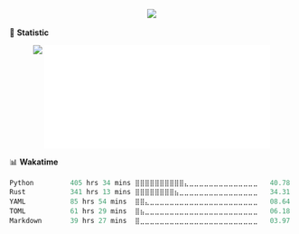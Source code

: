 <!-- https://github.com/DenverCoder1/readme-typing-svg -->
<p align="center">
<img src="https://readme-typing-svg.demolab.com?font=Orbitron&size=25&pause=1000&center=true&vCenter=true&random=false&width=600&lines=Welcome+to+my+GitHub+profile+page!" />


🌟 **Statistic**

<p align="center">
  <!-- <img width="400" align="top" src="https://github.com/fllesser/fllesser/blob/main/left.svg" /> -->
  <img width="400" src="https://github-readme-stats.vercel.app/api?username=fllesser&theme=tokyonight&show_icons=true&hide_border=true&count_private=true" />
  <img width="400" align="top" src="https://github.com/fllesser/fllesser/blob/main/right.svg" />
</p>


📊 **Wakatime**

<!--START_SECTION:waka-->

```go
Python         405 hrs 34 mins ⣿⣿⣿⣿⣿⣿⣿⣿⣿⣿⣄⣀⣀⣀⣀⣀⣀⣀⣀⣀⣀⣀⣀⣀⣀   40.78 %
Rust           341 hrs 13 mins ⣿⣿⣿⣿⣿⣿⣿⣿⣦⣀⣀⣀⣀⣀⣀⣀⣀⣀⣀⣀⣀⣀⣀⣀⣀   34.31 %
YAML           85 hrs 54 mins  ⣿⣿⣄⣀⣀⣀⣀⣀⣀⣀⣀⣀⣀⣀⣀⣀⣀⣀⣀⣀⣀⣀⣀⣀⣀   08.64 %
TOML           61 hrs 29 mins  ⣿⣦⣀⣀⣀⣀⣀⣀⣀⣀⣀⣀⣀⣀⣀⣀⣀⣀⣀⣀⣀⣀⣀⣀⣀   06.18 %
Markdown       39 hrs 27 mins  ⣿⣀⣀⣀⣀⣀⣀⣀⣀⣀⣀⣀⣀⣀⣀⣀⣀⣀⣀⣀⣀⣀⣀⣀⣀   03.97 %
```

<!--END_SECTION:waka-->